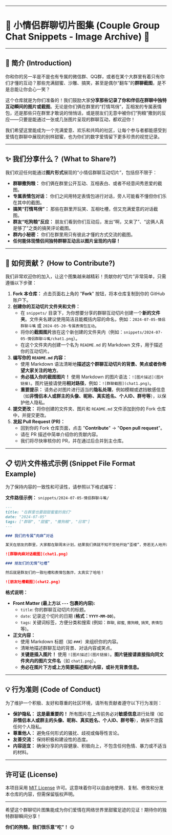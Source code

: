 
-----

# 💖 小情侣群聊切片图集 (Couple Group Chat Snippets - Image Archive) 💖

-----

## 👫 简介 (Introduction)

你和你的另一半是不是也有专属的微信群、QQ群，或者在某个大群里有着只有你们才懂的互动？那些充满甜蜜、沙雕、搞笑，甚至是偶尔“翻车”的**群聊截图**，是不是总能让你会心一笑？

这个仓库就是为你们准备的！我们鼓励大家**分享那些记录了你和伴侣在群聊中独特互动瞬间的图片或截图**。无论是你们俩在群里的“打情骂俏”，互相发的专属表情包，还是那些只在群里才敢说的悄悄话，或是朋友们无意中被你们“狗粮”撒到的反应——只要是能通过一张或几张图片呈现的群聊互动，都欢迎你！

我们希望这里能成为一个充满爱意、欢乐和共鸣的社区，让每个参与者都能感受到爱情在群聊中展现的别样甜蜜，也为你们的数字爱情留下更多珍贵的视觉记录。

-----

## ✨ 我们分享什么？ (What to Share?)

我们欢迎任何能通过**图片形式**展现的“小情侣群聊互动切片”，包括但不限于：

  * **群聊撒狗粮：** 你们俩在群里公开互动、互相表白、或者不经意间秀恩爱的截图。
  * **专属表情包对话：** 你们之间用特定表情包进行对话，旁人可能看不懂但你们乐在其中的截图。
  * **搞笑“打情骂俏”：** 那些在群里开玩笑、互相吐槽，但又充满爱意的对话截图。
  * **群友“吃狗粮”反应：** 朋友们看到你们互动后，发出“啊，又来了”、“这俩人真是够了”之类的搞笑评论截图。
  * **群内小秘密：** 你们在群里用只有彼此才懂的方式交流的截图。
  * **任何能体现情侣间独特群聊互动且以图片呈现的内容！**

-----

## 📝 如何贡献？ (How to Contribute?)

我们非常欢迎你的加入，让这个图集越来越精彩！贡献你的“切片”非常简单，只需遵循以下步骤：

1.  **Fork 本仓库：** 点击页面右上角的 "**Fork**" 按钮，将本仓库复制到你的 GitHub 账户下。
2.  **创建你的互动切片文件夹和文件：**
      * 在 `snippets/` 目录下，为你想要分享的群聊互动切片创建一个**新的文件夹**。文件夹名建议使用简洁且能概括内容的命名，例如：`2024-07-05-情侣群聊斗嘴` 或 `2024-05-20-专属表情包互动`。
      * 将你的**截图图片**放在这个新创建的文件夹内（例如：`snippets/2024-07-05-情侣群聊斗嘴/chat1.png`）。
      * 在这个文件夹内创建一个名为 `README.md` 的 Markdown 文件，用于描述你的互动切片。
3.  **编写你的 `README.md` 内容：**
      * 使用 Markdown 语法清晰地**描述这个群聊互动切片的背景、笑点或者你希望大家关注的地方**。
      * **务必插入你的截图图片！** 使用 Markdown 的图片语法：`![图片描述](图片链接)`。图片链接请使用**相对路径**，例如：`![群聊截图](chat1.png)`。
      * **重要提示：** 请务必对图片进行适当的**隐私处理**，例如模糊或遮挡敏感信息（如**非情侣本人或群主的头像、昵称、真实姓名、个人ID、群号等**），以保护他人隐私。
4.  **提交更改：** 将你创建的文件夹、图片和 `README.md` 文件添加到你的 Fork 仓库中，并提交更改。
5.  **发起 Pull Request (PR)：**
      * 回到你的 Fork 仓库页面，点击 "**Contribute**" -\> "**Open pull request**"。
      * 请在 PR 描述中简单介绍你的贡献内容。
      * 我们将尽快审核你的 PR，并在通过后合并到主仓库。

-----

## 📋 切片文件格式示例 (Snippet File Format Example)

为了保持内容的一致性和可读性，请参照以下格式编写：

**文件路径示例：** `snippets/2024-07-05-情侣群聊斗嘴/`

```markdown
---
title: "在群里也要甜甜蜜蜜的我们"
date: "2024-07-05"
tags: ["群聊", "甜蜜", "撒狗粮", "日常"]
---

### 我们的专属“肉麻”对话

某天在朋友的群里，大家都在聊周末计划，结果我们俩就不知不觉地开始“歪楼”，旁若无人地开启了专属的肉麻对话，结果被朋友们集体“围攻”了😂。

![群聊肉麻对话截图](chat1.png)

### 朋友们的无情“吐槽”

然后就是群友们的一致吐槽和表情包轰炸，太真实了哈哈！

![朋友吐槽截图](chat2.png)
```

**格式说明：**

  * **Front Matter (最上方以 `---` 包裹的内容):**
      * `title`: 你的群聊互动切片的标题。
      * `date`: 记录这个切片的日期 (**格式：`YYYY-MM-DD`**)。
      * `tags`: 关键词标签，方便分类和搜索 (例如：`群聊`, `甜蜜`, `撒狗粮`, `搞笑`, `表情包` 等)。
  * **正文内容：**
      * 使用 Markdown 标题（如 `###`）来组织你的内容。
      * 清晰地描述群聊互动的背景、对话内容或笑点。
      * **关键是插入图片！** 使用 `![图片描述](图片链接)`。**图片链接请直接指向同文件夹内的图片文件名**（如 `chat1.png`）。
      * **务必在图片下方或上方简要描述图片内容，或补充背景信息。**

-----

## 💡 行为准则 (Code of Conduct)

为了维护一个积极、友好和尊重的社区环境，请所有贡献者遵守以下行为准则：

  * **保护隐私：** **这是最重要的！** 所有图片在上传前务必对**敏感信息**进行处理（如**非情侣本人或群主的头像、昵称、真实姓名、个人ID、群号等**），确保不泄露任何个人隐私。
  * **尊重他人：** 避免任何形式的骚扰、歧视或侮辱性言论。
  * **友善交流：** 保持积极和建设性的态度。
  * **内容适宜：** 确保分享的内容健康、积极向上，不包含任何色情、暴力或不适当的材料。

-----

## 许可证 (License)

本项目采用 [MIT License](https://www.google.com/search?q=LICENSE) 许可。这意味着你可以自由地使用、复制、修改和分发本仓库的内容，但需保留版权声明。

-----

希望这个群聊切片图集能成为你们爱情在网络世界里甜蜜足迹的见证！期待你的独特群聊瞬间分享！

**你们的狗粮，我们很乐意“吃”！** 😋